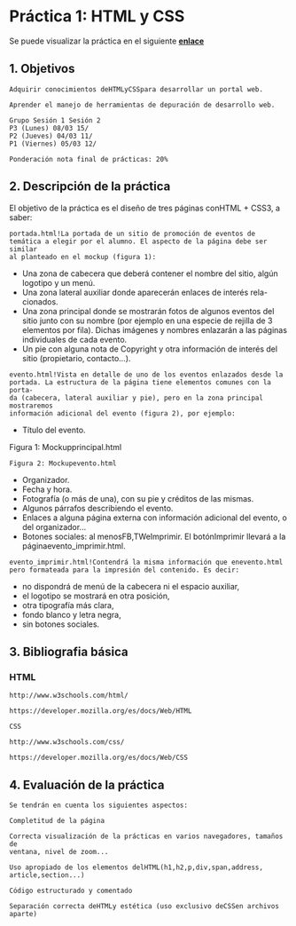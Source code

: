 # Práctica 1: HTML y CSS

Se puede visualizar la práctica en el siguiente [**enlace**](https://victorrubia.github.io/SIBW_UGR/P1/evento.html)

## 1. Objetivos

```
Adquirir conocimientos deHTMLyCSSpara desarrollar un portal web.
```
```
Aprender el manejo de herramientas de depuración de desarrollo web.
```
```
Grupo Sesión 1 Sesión 2
P3 (Lunes) 08/03 15/
P2 (Jueves) 04/03 11/
P1 (Viernes) 05/03 12/
```
```
Ponderación nota final de prácticas: 20%
```
## 2. Descripción de la práctica

El objetivo de la práctica es el diseño de tres páginas conHTML + CSS3, a
saber:

```
portada.html!La portada de un sitio de promoción de eventos de
temática a elegir por el alumno. El aspecto de la página debe ser similar
al planteado en el mockup (figura 1):
```
- Una zona de cabecera que deberá contener el nombre del sitio, algún
    logotipo y un menú.
- Una zona lateral auxiliar donde aparecerán enlaces de interés rela-
    cionados.
- Una zona principal donde se mostrarán fotos de algunos eventos del
    sitio junto con su nombre (por ejemplo en una especie de rejilla de
    3 elementos por fila). Dichas imágenes y nombres enlazarán a las
    páginas individuales de cada evento.
- Un pie con alguna nota de Copyright y otra información de interés
    del sitio (propietario, contacto...).

```
evento.html!Vista en detalle de uno de los eventos enlazados desde la
portada. La estructura de la página tiene elementos comunes con la porta-
da (cabecera, lateral auxiliar y pie), pero en la zona principal mostraremos
información adicional del evento (figura 2), por ejemplo:
```
- Título del evento.


Figura 1: Mockupprincipal.html

```
Figura 2: Mockupevento.html
```

- Organizador.
- Fecha y hora.
- Fotografía (o más de una), con su pie y créditos de las mismas.
- Algunos párrafos describiendo el evento.
- Enlaces a alguna página externa con información adicional del evento,
    o del organizador...
- Botones sociales: al menosFB,TWeImprimir. El botónImprimir
    llevará a la páginaevento_imprimir.html.

```
evento_imprimir.html!Contendrá la misma información que enevento.html
pero formateada para la impresión del contenido. Es decir:
```
- no dispondrá de menú de la cabecera ni el espacio auxiliar,
- el logotipo se mostrará en otra posición,
- otra tipografía más clara,
- fondo blanco y letra negra,
- sin botones sociales.

## 3. Bibliografia básica

### HTML

```
http://www.w3schools.com/html/
```
```
https://developer.mozilla.org/es/docs/Web/HTML
```
```
CSS
```
```
http://www.w3schools.com/css/
```
```
https://developer.mozilla.org/es/docs/Web/CSS
```
## 4. Evaluación de la práctica

```
Se tendrán en cuenta los siguientes aspectos:
```
```
Completitud de la página
```
```
Correcta visualización de la prácticas en varios navegadores, tamaños de
ventana, nivel de zoom...
```
```
Uso apropiado de los elementos delHTML(h1,h2,p,div,span,address,
article,section...)
```
```
Código estructurado y comentado
```
```
Separación correcta deHTMLy estética (uso exclusivo deCSSen archivos
aparte)
```


